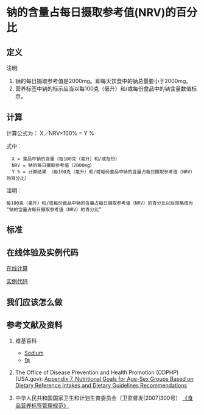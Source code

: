 # 钠的含量占每日摄取参考值(NRV)的百分比

## 定义

注明:

1. 钠的每日摄取参考值是2000mg。即每天饮食中的钠总量要小于2000mg。
2. 营养标签中钠的标示应当以每100克（毫升）和/或每份食品中的钠含量数值标示。

## 计算

计算公式为： X／NRV×100% = Y %	

式中： 

	  X = 食品中钠的含量（每100克（毫升）和/或每份）	  
      NRV = 钠的每日摄取参考值（2000mg）
	  Y % = 计算结果 （每100克（毫升）和/或每份食品中钠的含量占每日摄取参考值（NRV）的百分比）

注明：

	每100克（毫升）和/或每份食品中钠的含量占每日摄取参考值（NRV）的百分比以后简略成为 “钠的含量占每日摄取参考值（NRV）的百分比”	

## 标准

## 在线体验及实例代码

[在线计算](https://jsfiddle.net/quanbinn/2drkp14n/)

[实例代码](https://github.com/quanbinn/Basic-Health-Knowledge-We-Need-To-Learn/tree/master/code/%E4%BD%93%E9%AA%8C%E8%90%A5%E5%85%BB%E7%B4%A0%E7%9A%84%E5%90%AB%E9%87%8F%E5%8D%A0%E6%AF%8F%E6%97%A5%E6%91%84%E5%8F%96%E5%8F%82%E8%80%83%E5%80%BC(NRV)%E7%9A%84%E7%99%BE%E5%88%86%E6%AF%94/%E9%92%A0)

## 我们应该怎么做

## 参考文献及资料

1. 维基百科
	- [Sodium](https://en.wikipedia.org/wiki/Sodium)
	- [钠](https://zh.wikipedia.org/wiki/%E9%92%A0)

2. The Office of Disease Prevention and Health Promotion (ODPHP) (USA.gov): [Appendix 7. Nutritional Goals for Age-Sex Groups Based on Dietary Reference Intakes and Dietary Guidelines Recommendations](https://health.gov/dietaryguidelines/2015/guidelines/appendix-7/)

3. 中华人民共和国国家卫生和计划生育委员会（卫监督发[2007]300号） [《食品营养标签管理规范》](http://www.nhfpc.gov.cn/sps/s3593/200804/e6c1613d28004cf095546ab84723834b.shtml)


